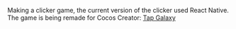 Making a clicker game, the current version of the clicker used React Native.
The game is being remade for Cocos Creator: <a href="https://github.com/Vergusha/TapGalaxy">Tap Galaxy</a>
